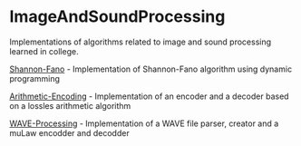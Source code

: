 # ImageAndSoundProcessing
Implementations of algorithms related to image and sound processing learned in college.

[Shannon-Fano](https://github.com/RazvanRotaru/ImageAndSoundProcessing/tree/main/Shannon-Fano) - Implementation of Shannon-Fano algorithm using dynamic programming

[Arithmetic-Encoding](https://github.com/RazvanRotaru/ImageAndSoundProcessing/tree/main/Arithmetic-Encoding) - Implementation of an encoder and a decoder based on a lossles arithmetic algorithm

[WAVE-Processing](https://github.com/RazvanRotaru/ImageAndSoundProcessing/tree/main/WAVE-Processing) - Implementation of a WAVE file parser, creator and a muLaw encodder and decodder
